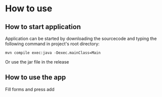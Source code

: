# How to use



## How to start application

Application can be started by downloading the sourcecode and typing the following command in project's root directory:

```
mvn compile exec:java -Dexec.mainClass=Main
```

Or use the jar file in the release

## How to use the app

Fill forms and press add

